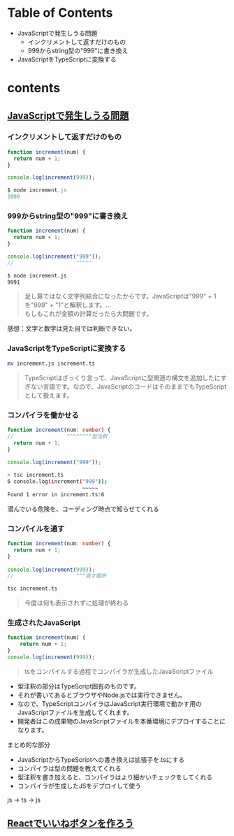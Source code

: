 # Table of Contents
- JavaScriptで発生しうる問題
  - インクリメントして返すだけのもの
  - 999からstring型の"999"に書き換え
- JavaScriptをTypeScriptに変換する

# contents
## [JavaScriptで発生しうる問題](https://typescriptbook.jp/tutorials/make-a-simple-function-via-cli#javascript%E3%81%A7%E7%99%BA%E7%94%9F%E3%81%97%E3%81%86%E3%82%8B%E5%95%8F%E9%A1%8C)


### インクリメントして返すだけのもの
```js
function increment(num) {
  return num + 1;
}

console.log(increment(999));
```
```js
$ node increment.js
1000
```


### 999からstring型の"999"に書き換え
```js
function increment(num) {
  return num + 1;
}

console.log(increment("999"));
//                    ^^^^^
``` 
```bash
$ node increment.js
9991
```
> 足し算ではなく文字列結合になったからです。JavaScriptは"999" + 1を"999" + "1"と解釈します。...  
> もしもこれが金額の計算だったら大問題です。

感想：文字と数字は見た目では判断できない。


### JavaScriptをTypeScriptに変換する
```bash
mv increment.js increment.ts
```
> TypeScriptはざっくり言って、JavaScriptに型関連の構文を追加したにすぎない言語です。なので、JavaScriptのコードはそのままでもTypeScriptとして扱えます。


### コンパイラを働かせる
```ts
function increment(num: number) {
//                 ^^^^^^^^型注釈
  return num + 1;
}
 
console.log(increment("999"));
```
```bash
> tsc increment.ts
6 console.log(increment("999"));
                        ~~~~~
Found 1 error in increment.ts:6
```
潜んでいる危険を、コーディング時点で知らせてくれる


### コンパイルを通す
```ts
function increment(num: number) {
  return num + 1;
}
 
console.log(increment(999));
//                    ^^^直す箇所
```
```bash
tsc increment.ts
```
> 今度は何も表示されずに処理が終わる


### 生成されたJavaScript
```js
function increment(num) {
    return num + 1;
}
console.log(increment(999));
```
> tsをコンパイルする過程でコンパイラが生成したJavaScriptファイル

- 型注釈の部分はTypeScript固有のものです。
- それが書いてあるとブラウザやNode.jsでは実行できません。
- なので、TypeScriptコンパイラはJavaScript実行環境で動かす用のJavaScriptファイルを生成してくれます。
- 開発者はこの成果物のJavaScriptファイルを本番環境にデプロイすることになります。

まとめ的な部分
- JavaScriptからTypeScriptへの書き換えは拡張子を.tsにする
- コンパイラは型の問題を教えてくれる
- 型注釈を書き加えると、コンパイラはより細かいチェックをしてくれる
- コンパイラが生成したJSをデプロイして使う

js -> ts -> js

## [Reactでいいねボタンを作ろう](READMEs/nice_btn.md)
